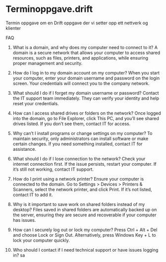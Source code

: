 # Terminoppgave.drift
Termin oppgave om en Drift oppgave der vi setter opp ett nettverk og klienter

FAQ
1.	What is a domain, and why does my computer need to connect to it?
A domain is a secure network that allows your computer to access shared resources, such as files, printers, and applications, while ensuring proper management and security.

2.	How do I log in to my domain account on my computer?
When you start your computer, enter your domain username and password on the login screen. Your credentials will connect you to the company network.

3.	What should I do if I forget my domain username or password?
Contact the IT support team immediately. They can verify your identity and help reset your credentials.

4.	How can I access shared drives or folders on the network?
Once logged into the domain, go to File Explorer, click This PC, and you’ll see shared drives listed. If you don’t see them, contact IT for access.

5.	Why can’t I install programs or change settings on my computer?
To maintain security, only administrators can install software or make certain changes. If you need something installed, contact IT for assistance.

6.	What should I do if I lose connection to the network?
Check your internet connection first. If the issue persists, restart your computer. If it’s still not working, contact IT support.

7.	How do I print using a network printer?
Ensure your computer is connected to the domain. Go to Settings > Devices > Printers & Scanners, select the network printer, and click Print. If it’s not listed, contact IT to add it.

8.	Why is it important to save work on shared folders instead of my desktop?
Files saved in shared folders are automatically backed up on the server, ensuring they are secure and recoverable if your computer has issues.

9.	How can I securely log out or lock my computer?
Press Ctrl + Alt + Del and choose Lock or Sign Out. Alternatively, press Windows Key + L to lock your computer quickly.

10.	Who should I contact if I need technical support or have issues logging in?
sa
